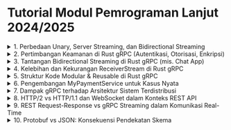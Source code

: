 # Tutorial Modul Pemrograman Lanjut 2024/2025

<details> <summary>1. Perbedaan Unary, Server Streaming, dan Bidirectional Streaming</summary>
Unary RPC mengirim satu permintaan dan menerima satu respons—cocok untuk operasi sederhana seperti login atau create record. Server streaming memungkinkan server mengirim banyak data untuk satu permintaan—ideal untuk pengambilan histori atau batch data. Sementara itu, bidirectional streaming memungkinkan klien dan server saling bertukar pesan secara asinkron dalam satu koneksi, menjadikannya pilihan terbaik untuk aplikasi real-time seperti live chat atau game multiplayer.

</details> <details> <summary>2. Pertimbangan Keamanan di Rust gRPC (Autentikasi, Otorisasi, Enkripsi)</summary>
Autentikasi dapat diimplementasikan dengan sertifikat TLS mutual atau token JWT; otorisasi bisa melalui role-based access control di middleware atau interceptor. Enkripsi data wajib dilakukan dengan TLS, karena gRPC secara default berjalan di atas HTTP/2, yang mendukung TLS. Kelemahannya, Rust saat ini belum punya ekosistem interceptor sekuat Go atau Java, sehingga sering perlu kode manual untuk validasi permintaan.

</details> <details> <summary>3. Tantangan Bidirectional Streaming di Rust gRPC (mis. Chat App)</summary>
Masalah yang sering muncul adalah race condition antara pengiriman dan penerimaan data secara paralel, serta manajemen stream yang harus tetap aktif selama komunikasi berlangsung. Selain itu, error handling dan backpressure (penundaan saat buffer penuh) juga menjadi tantangan karena setiap task async harus dipantau secara eksplisit agar tidak menggantung atau bocor memori.

</details> <details> <summary>4. Kelebihan dan Kekurangan ReceiverStream di Rust gRPC</summary>
Kelebihannya, ReceiverStream membuat integrasi dengan channel tokio menjadi sangat mudah dan idiomatik dalam ekosistem Rust async. Namun, kekurangannya adalah kontrol terhadap alur data terbatas—misalnya, sulit menangani backpressure kompleks atau melakukan buffering dan retry yang lebih pintar dibanding pendekatan manual dengan Stream trait.

</details> <details> <summary>5. Struktur Kode Modular & Reusable di Rust gRPC</summary>
Pisahkan setiap layanan (misalnya PaymentService, TransactionService) dalam modul sendiri, gunakan traits dan generic untuk logic yang bisa diabstraksi, dan gunakan builder pattern atau factory untuk inisialisasi service. Pastikan handler logic tidak langsung berada di dalam implementasi trait agar mudah dites dan digunakan ulang.

</details> <details> <summary>6. Pengembangan MyPaymentService untuk Kasus Nyata</summary>
Perlu menambahkan validasi input, integrasi ke sistem eksternal (gateway pembayaran), handling retry untuk transaksi gagal, audit log, dan penyimpanan status transaksi ke database. Selain itu, error harus dikategorikan dengan tepat agar klien bisa membedakan antara kesalahan pengguna dan kesalahan sistem.

</details> <details> <summary>7. Dampak gRPC terhadap Arsitektur Sistem Terdistribusi</summary>
gRPC memaksa sistem menjadi lebih strongly typed dan terstruktur, memudahkan integrasi antar layanan lintas bahasa karena protokol dan kontraknya jelas. Namun, interoperabilitas dengan sistem lawas berbasis REST atau JSON bisa jadi sulit tanpa gateway atau converter, dan debugging komunikasi binary membutuhkan tooling tambahan.

</details> <details> <summary>8. HTTP/2 vs HTTP/1.1 dan WebSocket dalam Konteks REST API</summary>
HTTP/2 mendukung multiplexing (beberapa permintaan dalam satu koneksi), lebih efisien daripada HTTP/1.1 yang berbasis pipelining. Dibanding WebSocket, HTTP/2 punya protokol yang lebih terstruktur dan aman secara default. Namun, adopsi server-side masih terbatas, dan debugging lebih rumit dibanding REST yang memakai teks biasa.

</details> <details> <summary>9. REST Request-Response vs gRPC Streaming dalam Komunikasi Real-Time</summary>
REST berbasis stateless request-response, membuatnya terbatas untuk aplikasi real-time. Sementara gRPC dengan bidirectional streaming memungkinkan pengiriman data dua arah secara langsung tanpa menunggu respons terlebih dulu, yang menjadikannya jauh lebih cocok untuk notifikasi instan, live feed, atau kolaborasi real-time.

</details> <details> <summary>10. Protobuf vs JSON: Konsekuensi Pendekatan Skema</summary>
gRPC menggunakan Protocol Buffers yang lebih cepat dan efisien dari sisi ukuran dan parsing, namun butuh kompilasi dan skema eksplisit. Sebaliknya, JSON bersifat fleksibel dan mudah dibaca manusia, tapi rentan kesalahan akibat ketidakkonsistenan struktur, serta lebih lambat karena parsing teks dan payload yang besar.

</details>
